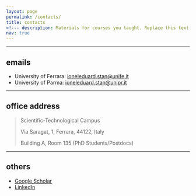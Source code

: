 ```yaml
---
layout: page
permalink: /contacts/
title: contacts
<!--- description: Materials for courses you taught. Replace this text with your description. --->
nav: true
---
```


---

## emails 
* University of Ferrara: [ioneleduard.stan@unife.it](mailto:ioneleduard.stan@unife.it)
* University of Parma: [ioneleduard.stan@unipr.it](mailto:ioneleduard.stan@unipr.it)

---

## office address
> Scientific-Technological Campus
>
> Via Saragat, 1, Ferrara, 44122, Italy
>
> Building A, Room 135 (PhD Students/Postdocs)

---

## others

* [Google Scholar](https://scholar.google.com/citations?user=k7uGe4AAAAAJ)
* [LinkedIn](https://www.linkedin.com/in/edust/)

